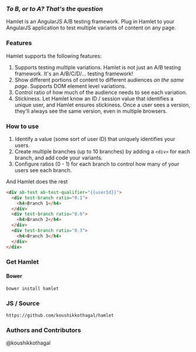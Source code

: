 ### *To B, or to A? That's the question*

Hamlet is an AngularJS A/B testing framework. Plug in Hamlet to your AngularJS application to test multiple variants of content on any page.

### Features
Hamlet supports the following features:

1. Supports testing multiple variations. Hamlet is not just an A/B testing framework. It's an A/B/C/D/... testing framework!
2. Show different portions of content to different audiences *on the same page*. Supports DOM element level variations.
3. Control ratio of how much of the audience needs to see each variation. 
4. Stickiness. Let Hamlet know an ID / session value that identifies a unique user, and Hamlet ensures stickiness. Once a user sees a version, they'll always see the same version, even in multiple browsers.

### How to use

1. Identify a value (some sort of user ID) that uniquely identifies your users.
2. Create multiple branches (up to 10 branches) by adding a `<div>` for each branch, and add code your variants.
3. Configure ratios (0 - 1) for each branch to control how many of your users see each branch.

And Hamlet does the rest

```html
<div ab-test ab-test-qualifier="{{userId}}">
  <div test-branch ratio="0.1">
    <h4>Branch 1</h4>
  </div>
  <div test-branch ratio="0.6">
    <h4>Branch 2</h4>
  </div>
  <div test-branch ratio="0.3">
    <h4>Branch 3</h4>
  </div>
</div>
```

### Get Hamlet

#### Bower
```
bower install hamlet
```
### JS / Source
```
https://github.com/koushikkothagal/hamlet
```



### Authors and Contributors
@koushikkothagal

